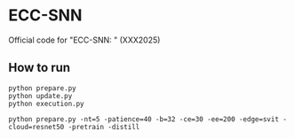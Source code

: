 # ECC-SNN
Official code for "ECC-SNN: " (XXX2025)

## How to run

```
python prepare.py
python update.py
python execution.py
```


```
python prepare.py -nt=5 -patience=40 -b=32 -ce=30 -ee=200 -edge=svit -cloud=resnet50 -pretrain -distill
```